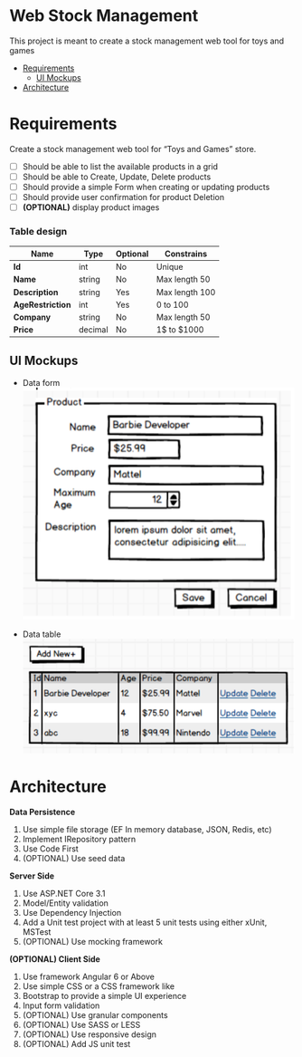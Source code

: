 # Web Stock Management <!-- omit in toc -->
This project is meant to create a stock management web tool for toys and games

- [Requirements](#requirements)
  - [UI Mockups](#ui-mockups)
- [Architecture](#architecture)

# Requirements

Create a stock management web tool for “Toys and Games” store.

- [ ] Should be able to list the available products in a grid
- [ ] Should be able to Create, Update, Delete products
- [ ] Should provide a simple Form when creating or updating products
- [ ] Should provide user confirmation for product Deletion
- [ ] **(OPTIONAL)** display product images

### **Table design** <!-- omit in toc -->

Name | Type | Optional | Constrains
---- | ---- | -------- | ----------
**Id** | int | No | Unique
**Name** | string | No | Max length 50
**Description** | string | Yes | Max length 100
**AgeRestriction** | int | Yes | 0 to 100
**Company** | string | No | Max length 50
**Price** | decimal | No | 1$ to $1000

## UI Mockups

* Data form
![](images/form.png)

* Data table
![](images/table.png)

# Architecture

**Data Persistence**
1. Use simple file storage (EF In memory database, JSON, Redis, etc)
2. Implement IRepository pattern
3. Use Code First
4. (OPTIONAL) Use seed data

**Server Side**
1. Use ASP.NET Core 3.1
2. Model/Entity validation
3. Use Dependency Injection
4. Add a Unit test project with at least 5 unit tests using either xUnit, MSTest
5. (OPTIONAL) Use mocking framework

**(OPTIONAL) Client Side**
1. Use framework Angular 6 or Above
2. Use simple CSS or a CSS framework like
3. Bootstrap to provide a simple UI experience
4. Input form validation
5. (OPTIONAL) Use granular components
6. (OPTIONAL) Use SASS or LESS
7. (OPTIONAL) Use responsive design
8.  (OPTIONAL) Add JS unit test